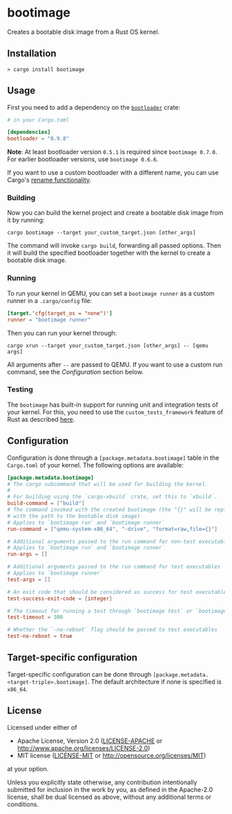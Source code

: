 # bootimage

Creates a bootable disk image from a Rust OS kernel.

## Installation

```
> cargo install bootimage
```

## Usage

First you need to add a dependency on the [`bootloader`](https://github.com/rust-osdev/bootloader) crate:

```toml
# in your Cargo.toml

[dependencies]
bootloader = "0.9.8"
```

**Note**: At least bootloader version `0.5.1` is required since `bootimage 0.7.0`. For earlier bootloader versions, use `bootimage 0.6.6`.

If you want to use a custom bootloader with a different name, you can use Cargo's [rename functionality](https://doc.rust-lang.org/cargo/reference/specifying-dependencies.html#renaming-dependencies-in-cargotoml).

### Building

Now you can build the kernel project and create a bootable disk image from it by running:

```
cargo bootimage --target your_custom_target.json [other_args]
```

The command will invoke `cargo build`, forwarding all passed options. Then it will build the specified bootloader together with the kernel to create a bootable disk image.

### Running

To run your kernel in QEMU, you can set a `bootimage runner` as a custom runner in a `.cargo/config` file:

```toml
[target.'cfg(target_os = "none")']
runner = "bootimage runner"
```

Then you can run your kernel through:

```
cargo xrun --target your_custom_target.json [other_args] -- [qemu args]
```

All arguments after `--` are passed to QEMU. If you want to use a custom run command, see the _Configuration_ section below.

### Testing

The `bootimage` has built-in support for running unit and integration tests of your kernel. For this, you need to use the `custom_tests_framework` feature of Rust as described [here](https://os.phil-opp.com/testing/#custom-test-frameworks).

## Configuration

Configuration is done through a `[package.metadata.bootimage]` table in the `Cargo.toml` of your kernel. The following options are available:

```toml
[package.metadata.bootimage]
# The cargo subcommand that will be used for building the kernel.
#
# For building using the `cargo-xbuild` crate, set this to `xbuild`.
build-command = ["build"]
# The command invoked with the created bootimage (the "{}" will be replaced
# with the path to the bootable disk image)
# Applies to `bootimage run` and `bootimage runner`
run-command = ["qemu-system-x86_64", "-drive", "format=raw,file={}"]

# Additional arguments passed to the run command for non-test executables
# Applies to `bootimage run` and `bootimage runner`
run-args = []

# Additional arguments passed to the run command for test executables
# Applies to `bootimage runner`
test-args = []

# An exit code that should be considered as success for test executables
test-success-exit-code = {integer}

# The timeout for running a test through `bootimage test` or `bootimage runner` (in seconds)
test-timeout = 300

# Whether the `-no-reboot` flag should be passed to test executables
test-no-reboot = true
```

## Target-specific configuration

Target-specific configuration can be done through `[package.metadata.<target-triple>.bootimage]`. The default architecture if none is specified is `x86_64`.

## License

Licensed under either of

- Apache License, Version 2.0 ([LICENSE-APACHE](LICENSE-APACHE) or
  http://www.apache.org/licenses/LICENSE-2.0)
- MIT license ([LICENSE-MIT](LICENSE-MIT) or http://opensource.org/licenses/MIT)

at your option.

Unless you explicitly state otherwise, any contribution intentionally submitted for inclusion in the work by you, as defined in the Apache-2.0 license, shall be dual licensed as above, without any additional terms or conditions.
